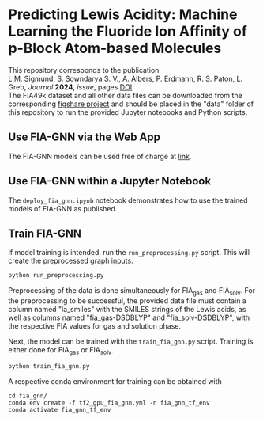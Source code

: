 # Predicting Lewis Acidity: Machine Learning the Fluoride Ion Affinity of p-Block Atom-based Molecules

This repository corresponds to the publication  
L.M. Sigmund, S. Sowndarya S. V., A. Albers, P. Erdmann, R. S. Paton, L. Greb, _Journal_ **2024**, _issue_, pages [DOI](https://github.com/).  
The FIA49k dataset and all other data files can be downloaded from the corresponding [figshare project](https://figshare.com/) and should be placed in the "data" folder of this repository to run the provided Jupyter notebooks and Python scripts.  

## Use FIA-GNN via the Web App

The FIA-GNN models can be used free of charge at [link](https://github.com/).  

## Use FIA-GNN within a Jupyter Notebook

The ```deploy_fia_gnn.ipynb``` notebook demonstrates how to use the trained models of FIA-GNN as published.  

## Train FIA-GNN

If model training is intended, run the ```run_preprocessing.py``` script. This will create the preprocessed graph inputs.

```python
python run_preprocessing.py 
```

Preprocessing of the data is done simultaneously for FIA<sub>gas</sub> and FIA<sub>solv</sub>. For the preprocessing to be successful, the provided data file must contain a column named "la_smiles" with the SMILES strings of the Lewis acids, as well as columns named "fia_gas-DSDBLYP" and "fia_solv-DSDBLYP", with the respective FIA values for gas and solution phase.  
  
Next, the model can be trained with the ```train_fia_gnn.py``` script. Training is either done for FIA<sub>gas</sub> or FIA<sub>solv</sub>.

```python
python train_fia_gnn.py 
```
  
A respective conda environment for training can be obtained with

```
cd fia_gnn/
conda env create -f tf2_gpu_fia_gnn.yml -n fia_gnn_tf_env
conda activate fia_gnn_tf_env
```
